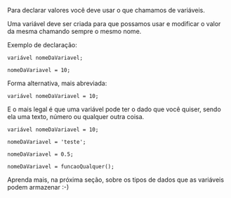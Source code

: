 Para declarar valores você deve usar o que chamamos de variáveis.

Uma variável deve ser criada para que possamos usar e modificar o valor da mesma chamando sempre o mesmo nome.

Exemplo de declaração:
```
variável nomeDaVariavel;

nomeDaVariavel = 10;
```

Forma alternativa, mais abreviada:
```
variável nomeDaVariavel = 10;
```

E o mais legal é que uma variável pode ter o dado que você quiser, sendo ela uma texto, número ou qualquer outra coisa.
```
variável nomeDaVariavel = 10;

nomeDaVariavel = 'teste';

nomeDaVariavel = 0.5;

nomeDaVariavel = funcaoQualquer();
```

Aprenda mais, na próxima seção, sobre os tipos de dados que as variáveis podem armazenar :-)
